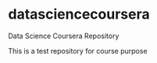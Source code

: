 datasciencecoursera
===================

Data Science Coursera Repository

This is a test repository for course purpose

